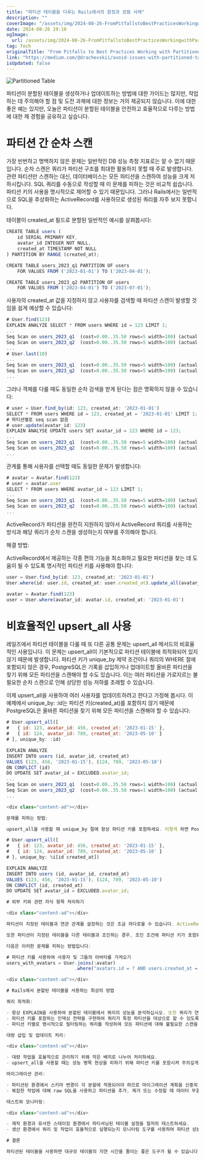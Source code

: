 ```yaml
---
title: "파티션 테이블을 다루는 Rails에서의 함정과 모범 사례"
description: ""
coverImage: "/assets/img/2024-08-26-FromPitfallstoBestPracticesWorkingwithPartitionedTablesinRails_0.png"
date: 2024-08-26 19:10
ogImage: 
  url: /assets/img/2024-08-26-FromPitfallstoBestPracticesWorkingwithPartitionedTablesinRails_0.png
tag: Tech
originalTitle: "From Pitfalls to Best Practices Working with Partitioned Tables in Rails."
link: "https://medium.com/@drachevskii/avoid-issues-with-partitioned-table-in-rails-39a4fe337cca"
isUpdated: false
---
```



![Partitioned Table](/assets/img/2024-08-26-FromPitfallstoBestPracticesWorkingwithPartitionedTablesinRails_0.png)

파티션이 분할된 테이블을 생성하거나 업데이트하는 방법에 대한 가이드는 많지만, 작업하는 데 주의해야 할 점 및 도전 과제에 대한 정보는 거의 제공되지 않습니다. 이에 대한 좋은 예는 있지만, 오늘은 파티션이 분할된 테이블을 안전하고 효율적으로 다루는 방법에 대한 제 경험을 공유하고 싶습니다.

# 파티션 간 순차 스캔

가장 빈번하고 명백하지 않은 문제는 일반적인 DB 성능 측정 지표로는 알 수 없기 때문입니다. 순차 스캔은 쿼리가 파티션 구조를 최대한 활용하지 못할 때 주로 발생합니다. 관련 파티션만 스캔하는 대신, 데이터베이스는 모든 파티션을 스캔하여 성능을 크게 저하시킵니다.
SQL 쿼리를 수동으로 작성할 때 이 문제를 피하는 것은 비교적 쉽습니다. 파티션 키의 사용을 명시적으로 제어할 수 있기 때문입니다. 그러나 Rails에서는 일반적으로 SQL을 추상화하는 ActiveRecord를 사용하므로 생성된 쿼리를 자주 보지 못합니다.

<div class="content-ad"></div>

테이블이 created_at 필드로 분할된 일반적인 예시를 살펴봅시다:

```js
CREATE TABLE users (
    id SERIAL PRIMARY KEY,
    avatar_id INTEGER NOT NULL,
    created_at TIMESTAMP NOT NULL
) PARTITION BY RANGE (created_at);

CREATE TABLE users_2023_q1 PARTITION OF users
    FOR VALUES FROM ('2023-01-01') TO ('2023-04-01');

CREATE TABLE users_2023_q2 PARTITION OF users
    FOR VALUES FROM ('2023-04-01') TO ('2023-07-01');
```

사용자의 created_at 값을 지정하지 않고 사용자를 검색할 때 파티션 스캔이 발생할 것임을 쉽게 예상할 수 있습니다:

```js
# User.find(123)
EXPLAIN ANALYZE SELECT * FROM users WHERE id = 123 LIMIT 1;
...
Seq Scan on users_2023_q1  (cost=0.00..35.50 rows=5 width=100) (actual time=0.005..0.005 rows=0 loops=1)
Seq Scan on users_2023_q2  (cost=0.00..35.50 rows=5 width=100) (actual time=0.005..0.005 rows=0 loops=1)
...
# User.last(10)
...
Seq Scan on users_2023_q1  (cost=0.00..35.50 rows=5 width=100) (actual time=0.005..0.005 rows=0 loops=1)
Seq Scan on users_2023_q2  (cost=0.00..35.50 rows=5 width=100) (actual time=0.005..0.005 rows=0 loops=1)
...
```

<div class="content-ad"></div>

그러나 객체를 다룰 때도 동일한 순차 검색을 받게 된다는 점은 명확하지 않을 수 있습니다:

```js
# user = User.find_by(id: 123, created_at: '2023-01-01')
SELECT * FROM users WHERE id = 123, created_at = '2023-01-01' LIMIT 1;
# 파티션별로 seq scan 없음
# user.update(avatar_id: 123)
EXPLAIN ANALYSE UPDATE users SET avatar_id = 123 WHERE id = 123;
...
Seq Scan on users_2023_q1  (cost=0.00..35.50 rows=5 width=100) (actual time=0.005..0.005 rows=0 loops=1)
Seq Scan on users_2023_q2  (cost=0.00..35.50 rows=5 width=100) (actual time=0.005..0.005 rows=0 loops=1)
...
```

관계를 통해 사용자를 선택할 때도 동일한 문제가 발생합니다:

```js
# avatar = Avatar.find(123)
# user = avatar.user
SELECT * FROM users WHERE avatar_id = 123 LIMIT 1;
...
Seq Scan on users_2023_q1  (cost=0.00..35.50 rows=5 width=100) (actual time=0.005..0.005 rows=0 loops=1)
Seq Scan on users_2023_q2  (cost=0.00..35.50 rows=5 width=100) (actual time=0.005..0.005 rows=0 loops=1)
...
```

<div class="content-ad"></div>

ActiveRecord가 파티션을 완전히 지원하지 않아서 ActiveRecord 쿼리를 사용하는 방식과 해당 쿼리가 순차 스캔을 생성하는지 여부를 주의해야 합니다.

해결 방법:

ActiveRecord에서 제공하는 각종 편의 기능을 최소화하고 필요한 파티션을 찾는 데 도움이 될 수 있도록 명시적인 파티션 키를 사용해야 합니다:

```js
user = User.find_by(id: 123, created_at: '2023-01-01')
User.where(id: user.id, created_at: user.created_at).update_all(avatar_id: 123)

avatar = Avatar.find(123)
user = User.where(avatar_id: avatar.id, created_at: '2023-01-01')
```

<div class="content-ad"></div>

# 비효율적인 upsert_all 사용

레일즈에서 파티션 테이블을 다룰 때 또 다른 공통 문제는 upsert_all 메서드의 비효율적인 사용입니다. 이 문제는 upsert_all이 기본적으로 파티션 테이블에 최적화되어 있지 않기 때문에 발생합니다. 파티션 키가 unique_by 제약 조건이나 쿼리의 WHERE 절에 포함되지 않은 경우, PostgreSQL은 기록을 삽입하거나 업데이트할 올바른 파티션을 찾기 위해 모든 파티션을 스캔해야 할 수도 있습니다. 이는 여러 파티션을 가로지르는 불필요한 순차 스캔으로 인해 상당한 성능 저하를 초래할 수 있습니다.

이제 upsert_all을 사용하여 여러 사용자를 업데이트하려고 한다고 가정해 봅시다. 이 예제에서 unique_by: :id는 파티션 키(created_at)를 포함하지 않기 때문에 PostgreSQL은 올바른 파티션을 찾기 위해 모든 파티션을 스캔해야 할 수 있습니다:

```js
# User.upsert_all([
#   { id: 123, avatar_id: 456, created_at: '2023-01-15' },
#   { id: 124, avatar_id: 789, created_at: '2023-05-10' }
# ], unique_by: :id)

EXPLAIN ANALYZE
INSERT INTO users (id, avatar_id, created_at)
VALUES (123, 456, '2023-01-15'), (124, 789, '2023-05-10')
ON CONFLICT (id)
DO UPDATE SET avatar_id = EXCLUDED.avatar_id;
...
Seq Scan on users_2023_q1  (cost=0.00..35.50 rows=1 width=100) (actual time=0.005..0.005 rows=1 loops=1)
Seq Scan on users_2023_q2  (cost=0.00..35.50 rows=1 width=100) (actual time=0.005..0.005 rows=1 loops=1)
...

<div class="content-ad"></div>

문제를 피하는 방법:

upsert_all을 사용할 때 unique_by 절에 항상 파티션 키를 포함하세요. 이렇게 하면 PostgreSQL이 올바른 파티션을 효율적으로 찾아 삽입 또는 업데이트를 적용할 수 있으며 관련 없는 파티션을 스캔하지 않습니다:

# User.upsert_all([
#   { id: 123, avatar_id: 456, created_at: '2023-01-15' },
#   { id: 124, avatar_id: 789, created_at: '2023-05-10' }
# ], unique_by: %i[id created_at])

EXPLAIN ANALYZE
INSERT INTO users (id, avatar_id, created_at)
VALUES (123, 456, '2023-01-15'), (124, 789, '2023-05-10')
ON CONFLICT (id, created_at)
DO UPDATE SET avatar_id = EXCLUDED.avatar_id;

# 외부 키와 관련 자식 항목 처리하기

<div class="content-ad"></div>

파티션이 지정된 테이블과 연관 관계를 설정하는 것은 조금 까다로울 수 있습니다. ActiveRecord의 연관 관계(belongs_to, has_many 등)는 파티셔닝을 자동으로 처리해주지 않습니다. 특히 연관 관계에 파티션 키가 포함되지 않은 경우, 여러 파티션을 스캔하는 비효율적인 쿼리가 발생할 수 있습니다.

또한 파티션이 지정된 테이블을 다른 테이블과 조인하는 경우, 조인 조건에 파티션 키가 포함되지 않으면 복잡하고 느린 쿼리가 발생할 수 있습니다. 특히 조인이 여러 파티션에 흩어진 대규모 데이터 집합을 처리해야 할 때 문제가 될 수 있습니다.

다음은 이러한 문제를 피하는 방법입니다:

# 파티션 키를 사용하여 사용자 및 그들의 아바타를 가져오기
users_with_avatars = User.joins(:avatar)
                         .where("avatars.id = ? AND users.created_at = ?", 456, '2023-01-15')

<div class="content-ad"></div>

# Rails에서 분할된 테이블을 사용하는 최상의 방법

쿼리 최적화:

- 항상 EXPLAIN을 사용하여 분할된 테이블에서 쿼리의 성능을 분석하십시오. 또한 쿼리가 연속 스캔을 생성하는지 여부를 확인하는 유일한 방법이거나 거의 그렇습니다.
- 파티션 키를 포함하는 인덱싱 전략을 구현하여 쿼리가 특정 파티션을 대상으로 할 수 있도록 합니다.
- 파티션 키별로 명시적으로 필터링하는 쿼리를 작성하여 모든 파티션에 대해 불필요한 스캔을 피하십시오.

대량 삽입 및 업데이트 처리:

<div class="content-ad"></div>

- 대량 작업을 효율적으로 관리하기 위해 작은 배치로 나누어 처리하세요.
- upsert_all을 사용할 때는 성능 병목 현상을 피하기 위해 파티션 키를 포함시켜 주의깊게 사용하세요.

마이그레이션 관리:

- 파티션된 환경에서 스키마 변경이 각 분할에 적용되어야 하므로 마이그레이션 계획을 신중히 세우세요.
- 복잡한 작업에 대해 raw SQL을 사용하고 파티션을 추가, 제거 또는 수정할 때 데이터 무결성과 성능에 미치는 영향을 고려하세요.

테스트와 모니터링:

<div class="content-ad"></div>

- 제작 환경과 유사한 스테이징 환경에서 파티셔닝된 테이블 설정을 철저히 테스트하세요.
- 생산 환경에서 쿼리 및 작업이 효율적으로 실행되는지 모니터링 도구를 사용하여 파티션 성능을 확인하세요.

# 결론

파티션된 테이블을 사용하면 대규모 테이블의 지연 시간을 줄이는 좋은 도구가 될 수 있습니다. 하지만 실수하기 쉬우므로 조심히 사용해야 합니다. 이 내용이 Rails에서 파티션된 테이블을 다루는 방법을 이해하는 데 도움이 되었기를 바랍니다.
